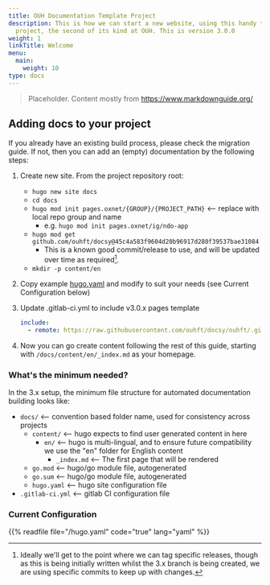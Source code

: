 ```yaml
---
title: OUH Documentation Template Project
description: This is how we can start a new website, using this handy template
  project, the second of its kind at OUH. This is version 3.0.0
weight: 1
linkTitle: Welcome
menu:
  main:
    weight: 10
type: docs
---
```


> Placeholder. Content mostly from <https://www.markdownguide.org/>

## Adding docs to your project

If you already have an existing build process, please check the migration guide. If not, then you can add an (empty) documentation by the following steps:

1.  Create new site. From the project repository root:

    -   `hugo new site docs`
    -   `cd docs`
    -   `hugo mod init pages.oxnet/{GROUP}/{PROJECT_PATH}` <-- replace with local repo group and name
        -   e.g. `hugo mod init pages.oxnet/ig/ndo-app`
    -   `hugo mod get github.com/ouhft/docsy@45c4a583f9604d20b96917d280f39537bae31084`
        -   This is a known good commit/release to use, and will be updated over time as required[^tag].
    -   `mkdir -p content/en`

2.  Copy example [hugo.yaml](#) and modify to suit your needs (see Current Configuration below)

3.  Update .gitlab-ci.yml to include v3.0.x pages template

    ```yml
    include:
      - remote: https://raw.githubusercontent.com/ouhft/docsy/ouhft/.gitlab-ci-templates/pages-3-0-0.yml
    ```

4.  Now you can go create content following the rest of this guide, starting with `/docs/content/en/_index.md` as your homepage.

### What's the minimum needed?

In the 3.x setup, the minimum file structure for automated documentation building looks like:

-   `docs/`  <-- convention based folder name, used for consistency across projects
    -   `content/`  <-- hugo expects to find user generated content in here
        -   `en/`  <-- hugo is multi-lingual, and to ensure future compatibility we use the "en" folder for English content
            -   `_index.md`  <-- The first page that will be rendered
    -   `go.mod`  <-- hugo/go module file, autogenerated
    -   `go.sum`  <-- hugo/go module file, autogenerated
    -   `hugo.yaml`  <-- hugo site configuration file
-   `.gitlab-ci.yml`  <-- gitlab CI configuration file

### Current Configuration

{{% readfile file="/hugo.yaml" code="true" lang="yaml" %}}

<!-- Footnotes -->
[^tag]: Ideally we'll get to the point where we can tag specific releases, though as this is being initially written whilst the 3.x branch is being created, we are using specific commits to keep up with changes.
